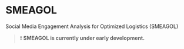 # SMEAGOL

Social Media Engagement Analysis for Optimized Logistics (SMEAGOL)

> :exclamation: **SMEAGOL is currently under early development.**
